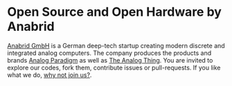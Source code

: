 # Open Source and Open Hardware by Anabrid

[Anabrid GmbH](https://anabrid.com/) is a German deep-tech startup creating modern discrete and integrated analog computers.
The company produces the products and brands [Analog Paradigm](https://analogparadigm.com/) as well as
[The Analog Thing](https://the-analog-thing.org/). You are invited to explore our codes, fork them, contribute issues or pull-requests.
If you like what we do, [why not join us?](https://anabrid.com/jobs/).
